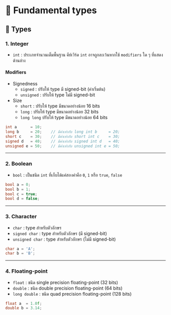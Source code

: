 # 💠 Fundamental types
## 🔶 Types
### 1. Integer
- `int` : ประเภทจำนวนเต็มพื้นฐาน คีย์เวิร์ด `int` อาจถูกละเว้นหากใช้ `modifiers` ใด ๆ ที่แสดงด้านล่าง
#### Modifiers
- Signedness
    - `signed` : ปรับให้ type มี signed-bit (ค่าเริ่มต้น)
    - `unsigned` : ปรับให้ type ไม่มี signed-bit
- Size
    - `short` : ปรับให้ type มีขนาดอย่างน้อย 16 bits
    - `long` : ปรับให้ type มีขนาดอย่างน้อย 32 bits
    - `long long` ปรับให้ type มีขนาดอย่างน้อย 64 bits
```cpp
int a      = 10;
long b     = 20;    // มีค่าเท่ากับ long int b     = 20;
short c    = 30;    // มีค่าเท่ากับ short int c    = 30;
signed d   = 40;    // มีค่าเท่ากับ signed int d   = 40;
unsigned e = 50;    // มีค่าเท่ากับ unsigned int e = 50;
```
---
### 2. Boolean
- `bool` : เป็นชนิด `int` ที่เก็บได้แค่สองค่าคือ `0`, `1` หรือ `true`, `false`
```cpp
bool a = 0;
bool b = 1;
bool c = true;
bool d = false;
```
---
### 3. Character
- `char` : type สำหรับตัวอักษร
- `signed char` : type สำหรับตัวอักษร (มี signed-bit)
- `unsigned char` : type สำหรับตัวอักษร (ไม่มี signed-bit)
```cpp
char a = 'A';
char b = 'B';
```
---
### 4. Floating-point
- `float` : ชนิด single precision floating-point (32 bits)
- `double` : ชนิด double precision floating-point (64 bits)
- `long double` : ชนิด quad precision floating-point (128 bits)
```cpp
float a  = 1.0f;
double b = 3.14;
```
